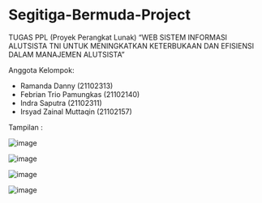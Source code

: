 # Segitiga-Bermuda-Project
TUGAS PPL (Proyek Perangkat Lunak)
“WEB SISTEM INFORMASI ALUTSISTA TNI UNTUK MENINGKATKAN KETERBUKAAN DAN EFISIENSI DALAM MANAJEMEN ALUTSISTA” 

Anggota Kelompok:

- Ramanda Danny (21102313)
- Febrian Trio Pamungkas (21102140)
- Indra Saputra (21102311)
- Irsyad Zainal Muttaqin (21102157)

Tampilan :

![image](https://github.com/zcdanny/Segitiga-Bermuda-Project/assets/100658079/2fbf208b-0cb2-49af-8485-db36b8ba9990)

![image](https://github.com/zcdanny/Segitiga-Bermuda-Project/assets/100658079/1eca2dcc-8273-4073-bff0-d220eeb2c822)

![image](https://github.com/zcdanny/Segitiga-Bermuda-Project/assets/100658079/47f55bac-7d27-4ded-ad4a-226f997d63ae)

![image](https://github.com/zcdanny/Segitiga-Bermuda-Project/assets/100658079/66a1bf1a-1153-4eb8-b17f-136986c27a08)

